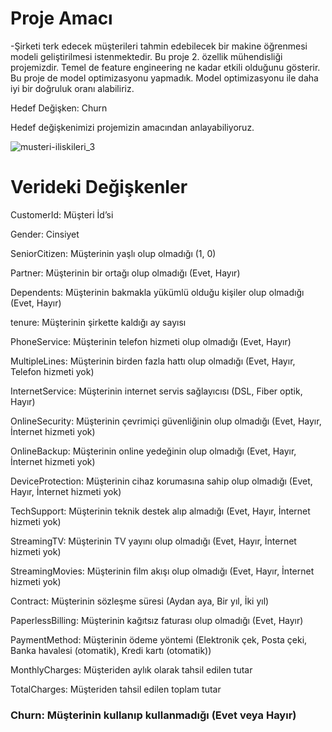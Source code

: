 # Proje Amacı
-Şirketi terk edecek müşterileri tahmin edebilecek bir makine öğrenmesi modeli geliştirilmesi istenmektedir. 
Bu proje 2. özellik mühendisliği projemizdir. Temel de feature engineering ne kadar etkili olduğunu gösterir. Bu proje de model optimizasyonu yapmadık. Model optimizasyonu ile daha iyi bir doğruluk oranı alabiliriz.

Hedef Değişken: Churn

Hedef değişkenimizi projemizin amacından anlayabiliyoruz.

![musteri-iliskileri_3](https://github.com/user-attachments/assets/ae11238a-db42-4f5d-90c5-c872f8982f63)

# Verideki Değişkenler

CustomerId: Müşteri İd’si

Gender: Cinsiyet

SeniorCitizen: Müşterinin yaşlı olup olmadığı (1, 0)

Partner: Müşterinin bir ortağı olup olmadığı (Evet, Hayır)

Dependents: Müşterinin bakmakla yükümlü olduğu kişiler olup olmadığı (Evet, Hayır)

tenure: Müşterinin şirkette kaldığı ay sayısı

PhoneService: Müşterinin telefon hizmeti olup olmadığı (Evet, Hayır)

MultipleLines: Müşterinin birden fazla hattı olup olmadığı (Evet, Hayır, Telefon hizmeti yok)

InternetService: Müşterinin internet servis sağlayıcısı (DSL, Fiber optik, Hayır)

OnlineSecurity: Müşterinin çevrimiçi güvenliğinin olup olmadığı (Evet, Hayır, İnternet hizmeti yok)

OnlineBackup: Müşterinin online yedeğinin olup olmadığı (Evet, Hayır, İnternet hizmeti yok)

DeviceProtection: Müşterinin cihaz korumasına sahip olup olmadığı (Evet, Hayır, İnternet hizmeti yok)

TechSupport: Müşterinin teknik destek alıp almadığı (Evet, Hayır, İnternet hizmeti yok)

StreamingTV: Müşterinin TV yayını olup olmadığı (Evet, Hayır, İnternet hizmeti yok)

StreamingMovies: Müşterinin film akışı olup olmadığı (Evet, Hayır, İnternet hizmeti yok)

Contract: Müşterinin sözleşme süresi (Aydan aya, Bir yıl, İki yıl)

PaperlessBilling: Müşterinin kağıtsız faturası olup olmadığı (Evet, Hayır)

PaymentMethod: Müşterinin ödeme yöntemi (Elektronik çek, Posta çeki, Banka havalesi (otomatik), Kredi kartı (otomatik))

MonthlyCharges: Müşteriden aylık olarak tahsil edilen tutar

TotalCharges: Müşteriden tahsil edilen toplam tutar

### Churn: Müşterinin kullanıp kullanmadığı (Evet veya Hayır)


